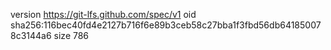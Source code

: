 version https://git-lfs.github.com/spec/v1
oid sha256:116bec40fd4e2127b716f6e89b3ceb58c27bba1f3fbd56db641850078c3144a6
size 786
